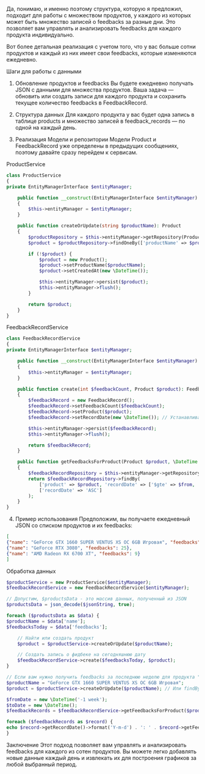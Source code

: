 Да, понимаю, и именно поэтому структура, которую я предложил, подходит для работы с множеством продуктов, у каждого из которых может быть множество записей о feedbacks за разные дни. Это позволяет вам управлять и анализировать feedbacks для каждого продукта индивидуально.

Вот более детальная реализация с учетом того, что у вас больше сотни продуктов и каждый из них имеет свои feedbacks, которые изменяются ежедневно.

Шаги для работы с данными
1. Обновление продуктов и feedbacks
   Вы будете ежедневно получать JSON с данными для множества продуктов. Ваша задача — обновить или создать записи для каждого продукта и сохранить текущее количество feedbacks в FeedbackRecord.

2. Структура данных
   Для каждого продукта у вас будет одна запись в таблице products и множество записей в feedback_records — по одной на каждый день.

3. Реализация
   Модели и репозитории
   Модели Product и FeedbackRecord уже определены в предыдущих сообщениях, поэтому давайте сразу перейдем к сервисам.

ProductService
```php
class ProductService
{
private EntityManagerInterface $entityManager;

    public function __construct(EntityManagerInterface $entityManager)
    {
        $this->entityManager = $entityManager;
    }

    public function createOrUpdate(string $productName): Product
    {
        $productRepository = $this->entityManager->getRepository(Product::class);
        $product = $productRepository->findOneBy(['productName' => $productName]);

        if (!$product) {
            $product = new Product();
            $product->setProductName($productName);
            $product->setCreatedAt(new \DateTime());

            $this->entityManager->persist($product);
            $this->entityManager->flush();
        }

        return $product;
    }
}
```
FeedbackRecordService
```php
class FeedbackRecordService
{
private EntityManagerInterface $entityManager;

    public function __construct(EntityManagerInterface $entityManager)
    {
        $this->entityManager = $entityManager;
    }

    public function create(int $feedbackCount, Product $product): FeedbackRecord
    {
        $feedbackRecord = new FeedbackRecord();
        $feedbackRecord->setFeedbackCount($feedbackCount);
        $feedbackRecord->setProduct($product);
        $feedbackRecord->setRecordDate(new \DateTime()); // Устанавливаем текущую дату

        $this->entityManager->persist($feedbackRecord);
        $this->entityManager->flush();

        return $feedbackRecord;
    }

    public function getFeedbacksForProduct(Product $product, \DateTime $from, \DateTime $to): array
    {
        $feedbackRecordRepository = $this->entityManager->getRepository(FeedbackRecord::class);
        return $feedbackRecordRepository->findBy(
            ['product' => $product, 'recordDate' => ['$gte' => $from, '$lte' => $to]],
            ['recordDate' => 'ASC']
        );
    }
}
```
4. Пример использования
   Предположим, вы получаете ежедневный JSON со списком продуктов и их feedbacks:

```json
[
{"name": "GeForce GTX 1660 SUPER VENTUS XS OC 6GB Игровая", "feedbacks": 12},
{"name": "GeForce RTX 3080", "feedbacks": 25},
{"name": "AMD Radeon RX 6700 XT", "feedbacks": 9}
]
```
Обработка данных
```php
$productService = new ProductService($entityManager);
$feedbackRecordService = new FeedbackRecordService($entityManager);

// Допустим, $productsData - это массив данных, полученный из JSON
$productsData = json_decode($jsonString, true);

foreach ($productsData as $data) {
$productName = $data['name'];
$feedbacksToday = $data['feedbacks'];

    // Найти или создать продукт
    $product = $productService->createOrUpdate($productName);

    // Создать запись о фидбеке на сегодняшнюю дату
    $feedbackRecordService->create($feedbacksToday, $product);
}

// Если вам нужно получить feedbacks за последнюю неделю для продукта "GeForce GTX 1660 SUPER VENTUS XS OC 6GB Игровая"
$productName = "GeForce GTX 1660 SUPER VENTUS XS OC 6GB Игровая";
$product = $productService->createOrUpdate($productName); // Или findByName если только поиск

$fromDate = new \DateTime('-1 week');
$toDate = new \DateTime();
$feedbackRecords = $feedbackRecordService->getFeedbacksForProduct($product, $fromDate, $toDate);

foreach ($feedbackRecords as $record) {
echo $record->getRecordDate()->format('Y-m-d') . ': ' . $record->getFeedbackCount() . " feedbacks\n";
}
```
Заключение
Этот подход позволяет вам управлять и анализировать feedbacks для каждого из сотен продуктов. Вы можете легко добавлять новые данные каждый день и извлекать их для построения графиков за любой выбранный период.